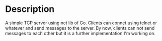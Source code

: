 # Description
A simple TCP server using net lib of Go. Clients can connet using telnet or whatever and send messages to the server.
By now, clients can not send messages to each other but it is a further implementation I'm working on.
